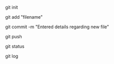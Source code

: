 git init

git add "filename"

git commit -m "Entered details regarding new file"


git push

git status

git log
